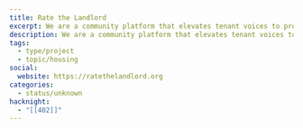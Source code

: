 ```yaml
---
title: Rate the Landlord
excerpt: We are a community platform that elevates tenant voices to promote landlord accountability.
description: We are a community platform that elevates tenant voices to promote landlord accountability.
tags:
  - type/project
  - topic/housing
social:
  website: https://ratethelandlord.org
categories:
  - status/unknown
hacknight:
  - "[[402]]"
---
```

